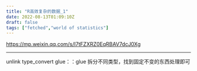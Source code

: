 ```yaml
---
title: "R高效复杂的数据_1"
date: 2022-08-13T01:09:10Z
draft: false
tags: ["fetched","world of statistics"]
---
```


https://mp.weixin.qq.com/s/I7tFZXRZ0EqRBAV7dcJ0Xg

---

unlink
type_convert
glue：：glue
拆分不同类型，找到固定不变的东西处理即可